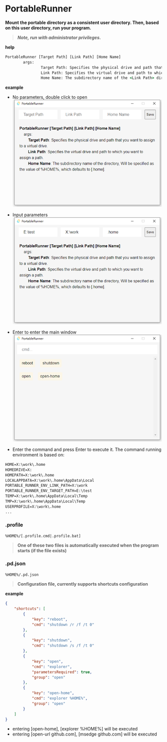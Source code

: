 # PortableRunner

**Mount the portable directory as a consistent user directory. Then, based on this user directory, run your program.**   
>***Note, run with administrator privileges.***  

**help**
```cmd
PortableRunner [Target Path] [Link Path] [Home Name]
        args:
                Target Path: Specifies the physical drive and path that you want to assign to a virtual drive.
                Link Path: Specifies the virtual drive and path to which you want to assign a path.
                Home Name: The subdirectory name of the <Link Path> directory, Will be specified as the value of %HOME%, which defaults to [.home].
```

**example**

* No parameters, double click to open  
![1](./images/1.png)  

* Input parameters  
![2](./images/2.png)  

* Enter to enter the main window  
![3](./images/3.png)  

* Enter the command and press Enter to execute it. The command running environment is based on:
```cmd
HOME=X:\work\.home
HOMEDRIVE=X:
HOMEPATH=X:\work\.home
LOCALAPPDATA=X:\work\.home\AppData\Local
PORTABLE_RUNNER_ENV_LINK_PATH=X:\work
PORTABLE_RUNNER_ENV_TARGET_PATH=E:\test
TEMP=X:\work\.home\AppData\Local\Temp
TMP=X:\work\.home\AppData\Local\Temp
USERPROFILE=X:\work\.home
...
```

### .profile  
`%HOME%/[.profile.cmd|.profile.bat]`  
> **One of these two files is automatically executed when the program starts (if the file exists)**  

### .pd.json  
`%HOME%/.pd.json`  
> **Configuration file, currently supports shortcuts configuration**  

**example**
```json
{
    "shortcuts": [
        {
            "key": "reboot",
            "cmd": "shutdown /r /f /t 0"
        },
        {
            "key": "shutdown",
            "cmd": "shutdown /s /f /t 0"
        },
        {
            "key": "open",
            "cmd": "explorer",
            "parametersRequired": true,
            "group": "open"
        },
        {
            "key": "open-home",
            "cmd": "explorer %HOME%",
            "group": "open"
        }
    ]
}
```
* entering [open-home], [explorer %HOME%] will be executed
* entering [open-url github.com], [msedge github.com] will be executed

